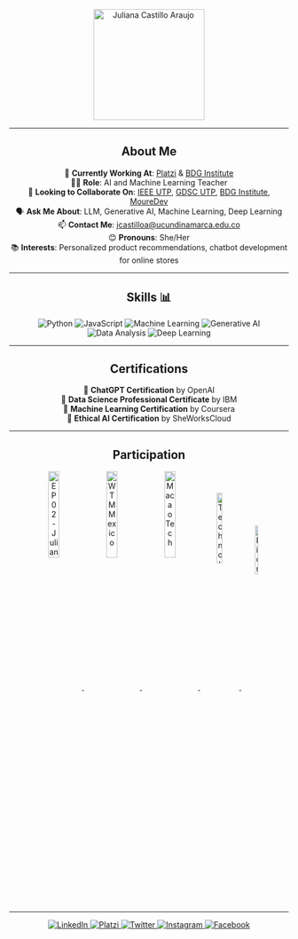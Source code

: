 <div align="center">
   <img align="center" width="200" src="https://user-images.githubusercontent.com/96964513/269688265-447fec81-f043-413c-9716-784bdd166e7c.jpg" alt="Juliana Castillo Araujo">
</div>

---

<div align="center">
   <h2>About Me</h2>
   <p>
      🔭 <strong>Currently Working At</strong>: <a href="https://platzi.com">Platzi</a> & <a href="https://bdginstitute.com">BDG Institute</a><br>
      👩‍🏫 <strong>Role</strong>: AI and Machine Learning Teacher<br>
      🤝 <strong>Looking to Collaborate On</strong>: <a href="https://ieeeutp.com">IEEE UTP</a>, <a href="https://gdscutp.com">GDSC UTP</a>, <a href="https://bdginstitute.com">BDG Institute</a>, <a href="https://mouredev.com">MoureDev</a><br>
      🗣️ <strong>Ask Me About</strong>: LLM, Generative AI, Machine Learning, Deep Learning<br>
      📫 <strong>Contact Me</strong>: <a href="mailto:jcastilloa@ucundinamarca.edu.co">jcastilloa@ucundinamarca.edu.co</a><br>
      😊 <strong>Pronouns</strong>: She/Her<br>
      📚 <strong>Interests</strong>: Personalized product recommendations, chatbot development for online stores
   </p>
</div>

---

<div align="center">
   <h2>Skills 📊</h2>
   <p>
      <img src="https://img.shields.io/badge/Python-3776AB?style=for-the-badge&logo=python&logoColor=white" alt="Python">
      <img src="https://img.shields.io/badge/JavaScript-F7DF1E?style=for-the-badge&logo=javascript&logoColor=black" alt="JavaScript">
      <img src="https://img.shields.io/badge/Machine_Learning-FF6F00?style=for-the-badge&logo=machine-learning&logoColor=white" alt="Machine Learning">
      <img src="https://img.shields.io/badge/Generative_AI-663399?style=for-the-badge&logo=ai&logoColor=white" alt="Generative AI">
      <img src="https://img.shields.io/badge/Data_Analysis-1D3557?style=for-the-badge&logo=data-analysis&logoColor=white" alt="Data Analysis">
      <img src="https://img.shields.io/badge/Deep_Learning-764ABC?style=for-the-badge&logo=deep-learning&logoColor=white" alt="Deep Learning">
   </p>
</div>

---

<div align="center">
   <h2>Certifications</h2>
   <p>
      📜 <strong>ChatGPT Certification</strong> by OpenAI<br>
      📜 <strong>Data Science Professional Certificate</strong> by IBM<br>
      📜 <strong>Machine Learning Certification</strong> by Coursera<br>
      📜 <strong>Ethical AI Certification</strong> by SheWorksCloud
   </p>
</div>

---

<div align="center">
   <h2>Participation</h2>
   <a href="https://open.spotify.com/episode/2ARYfoQPDV1TqTLolFn04U" target="_blank">
      <img align="center" width="20%" src="https://user-images.githubusercontent.com/96964513/263137950-3ab81cee-8cde-45d9-b64b-3b7765f3334c.png" alt="EP 02 - Juliana Castillo">
   </a>
   <a href="https://www.facebook.com/wtmmxoficial/photos/a.101459299555580/145886835112826" target="_blank">
      <img align="center" width="20%" src="https://user-images.githubusercontent.com/96964513/263138142-f889c553-fdcb-47ab-b765-3c88e8d7d2e2.png" alt="WTM Mexico">
   </a>
   <a href="https://www.youtube.com/watch?v=fkYbnqTK0mM" target="_blank">
      <img align="center" width="20%" src="https://user-images.githubusercontent.com/96964513/263139247-dc4d15cf-5ca3-48b3-ac49-621b60da738f.jpeg" alt="MacaoTech">
   </a>
   <a href="https://www.youtube.com/watch?v=85duutROeSA" target="_blank">
      <img align="center" width="14%" height="18%" src="https://user-images.githubusercontent.com/96964513/263139813-850c7e6c-736e-4000-a130-d59e5a8e1b94.jpeg" alt="Technolatinas">
   </a>
   <a href="https://www.youtube.com/watch?v=EuFVGH1Uipo" target="_blank">
      <img align="center" width="11%" height="15%" src="https://user-images.githubusercontent.com/96964513/263141815-e8873464-aacd-41b4-81d2-dd40dbfebd4e.jpeg" alt="PionerasDev">
   </a>

---

<div align="center">
   <a href="https://www.linkedin.com/in/julianacastilloaraujo/" target="_blank">
      <img src="https://img.shields.io/badge/LinkedIn-0077B5?style=for-the-badge&logo=linkedin&logoColor=white" alt="LinkedIn">
   </a>
   <a href="https://platzi.com/p/julianacastilloaraujo/" target="_blank">
      <img src="https://img.shields.io/badge/Platzi-98CA3F?style=for-the-badge&logo=platzi&logoColor=white" alt="Platzi">
   </a>
   <a href="https://twitter.com/jcastilloaraujo" target="_blank">
      <img src="https://img.shields.io/badge/Twitter-1DA1F2?style=for-the-badge&logo=twitter&logoColor=white" alt="Twitter">
   </a>
   <a href="https://www.instagram.com/julianacastilloaraujo/" target="_blank">
      <img src="https://img.shields.io/badge/Instagram-E4405F?style=for-the-badge&logo=instagram&logoColor=white" alt="Instagram">
   </a>
   <a href="https://www.facebook.com/julianacastilloaraujo/" target="_blank"> 
      <img src="https://img.shields.io/badge/Facebook-1877F2?style=for-the-badge&logo=facebook&logoColor=white" alt="Facebook">
   </a>
</div>

</div>
